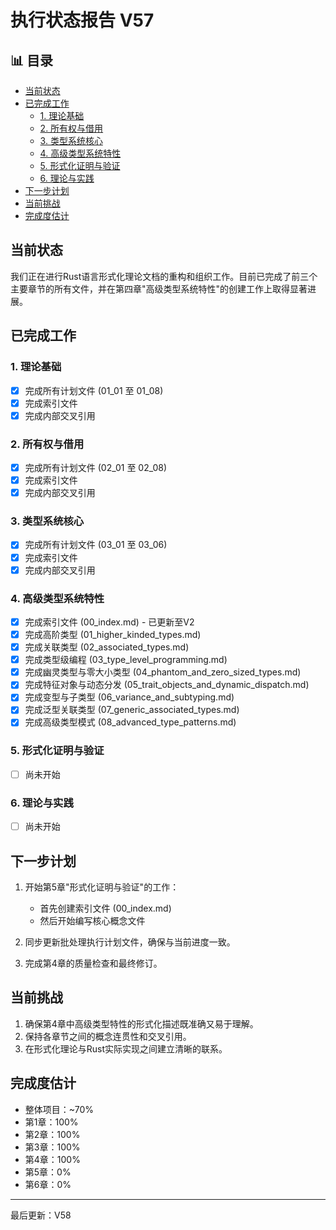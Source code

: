 ﻿# 执行状态报告 V57


## 📊 目录

- [当前状态](#当前状态)
- [已完成工作](#已完成工作)
  - [1. 理论基础](#1-理论基础)
  - [2. 所有权与借用](#2-所有权与借用)
  - [3. 类型系统核心](#3-类型系统核心)
  - [4. 高级类型系统特性](#4-高级类型系统特性)
  - [5. 形式化证明与验证](#5-形式化证明与验证)
  - [6. 理论与实践](#6-理论与实践)
- [下一步计划](#下一步计划)
- [当前挑战](#当前挑战)
- [完成度估计](#完成度估计)


## 当前状态

我们正在进行Rust语言形式化理论文档的重构和组织工作。目前已完成了前三个主要章节的所有文件，并在第四章"高级类型系统特性"的创建工作上取得显著进展。

## 已完成工作

### 1. 理论基础

- [x] 完成所有计划文件 (01_01 至 01_08)
- [x] 完成索引文件
- [x] 完成内部交叉引用

### 2. 所有权与借用

- [x] 完成所有计划文件 (02_01 至 02_08)
- [x] 完成索引文件
- [x] 完成内部交叉引用

### 3. 类型系统核心

- [x] 完成所有计划文件 (03_01 至 03_06)
- [x] 完成索引文件
- [x] 完成内部交叉引用

### 4. 高级类型系统特性

- [x] 完成索引文件 (00_index.md) - 已更新至V2
- [x] 完成高阶类型 (01_higher_kinded_types.md)
- [x] 完成关联类型 (02_associated_types.md)
- [x] 完成类型级编程 (03_type_level_programming.md)
- [x] 完成幽灵类型与零大小类型 (04_phantom_and_zero_sized_types.md)
- [x] 完成特征对象与动态分发 (05_trait_objects_and_dynamic_dispatch.md)
- [x] 完成变型与子类型 (06_variance_and_subtyping.md)
- [x] 完成泛型关联类型 (07_generic_associated_types.md)
- [x] 完成高级类型模式 (08_advanced_type_patterns.md)

### 5. 形式化证明与验证

- [ ] 尚未开始

### 6. 理论与实践

- [ ] 尚未开始

## 下一步计划

1. 开始第5章"形式化证明与验证"的工作：
   - 首先创建索引文件 (00_index.md)
   - 然后开始编写核心概念文件

2. 同步更新批处理执行计划文件，确保与当前进度一致。

3. 完成第4章的质量检查和最终修订。

## 当前挑战

1. 确保第4章中高级类型特性的形式化描述既准确又易于理解。
2. 保持各章节之间的概念连贯性和交叉引用。
3. 在形式化理论与Rust实际实现之间建立清晰的联系。

## 完成度估计

- 整体项目：~70%
- 第1章：100%
- 第2章：100%
- 第3章：100%
- 第4章：100%
- 第5章：0%
- 第6章：0%

---

最后更新：V58
